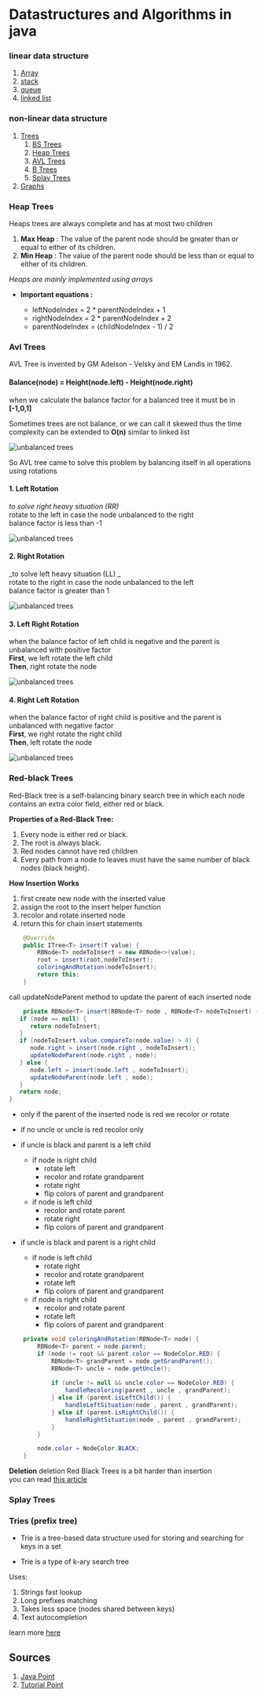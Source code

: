 # Datastructures and Algorithms in java

### linear data structure

1. [Array]()
2. [stack]()
3. [queue]()
4. [linked list]()

### non-linear data structure
1. [Trees]()
   1. [BS Trees]()
   2. [Heap Trees](#heap-trees)
   3. [AVL Trees](#avl-trees-)
   4. [B Trees]()
   5. [Splay Trees]()
2. [Graphs]()


### Heap Trees
   Heaps trees are always complete and has at most two children
   
   1. **Max Heap** : The value of the parent node should be greater than or equal to either of its children.
   2. **Min Heap** : The value of the parent node should be less than or equal to either of its children.
   
   _Heaps are mainly implemented using arrays_    

* **Important equations :** 

   * leftNodeIndex = 2 * parentNodeIndex + 1
   * rightNodeIndex = 2 * parentNodeIndex + 2
   * parentNodeIndex = (childNodeIndex - 1) / 2

### Avl Trees 
AVL Tree is invented by GM Adelson - Velsky and EM Landis in 1962.

#### Balance(node) = Height(node.left) - Height(node.right)
when we calculate the balance factor for a balanced tree it must be in **[-1,0,1]**

Sometimes trees are not balance, or we can call it skewed thus the time complexity 
can be extended to **O(n)** similar to linked list

<img src="./images/unbalanced-trees.png" alt="unbalanced trees">


So AVL tree came to solve this problem by balancing 
itself in all operations using rotations

#### 1. Left Rotation 
   _to solve right heavy situation (RR)_ <br>
   rotate to the left in case the node unbalanced to the right <br>
   balance factor is less than -1

   <img src="./images/avl-tree-left-rotation.jpg" alt="unbalanced trees">

#### 2. Right Rotation
   _to solve left heavy situation (LL) _ <br>
   rotate to the right in case the node unbalanced to the left <br>
   balance factor is greater than 1

   <img src="./images/avl-tree-right-rotation.jpg" alt="unbalanced trees">

#### 3. Left Right Rotation
   when the balance factor of left child is negative and the parent is unbalanced with positive factor <br>
   **First**, we left rotate the left child<br>
   **Then**, right rotate the node

   <img src="./images/avl-tree-left-right-rotation.jpg" alt="unbalanced trees">

#### 4. Right Left Rotation
   when the balance factor of right child is positive and the parent is unbalanced with negative factor <br>
   **First**, we right rotate the right child<br>
   **Then**, left rotate the node

   <img src="./images/avl-tree-right-left-rotation.jpg" alt="unbalanced trees">

### Red-black Trees
Red-Black tree is a self-balancing binary search tree in which 
each node contains an extra color field, either red or black.

**Properties of a Red-Black Tree:**
1. Every node is either red or black.
2. The root is always black.
3. Red nodes cannot have red children
4. Every path from a node to leaves must have the same number of black nodes (black height).

**How Insertion Works**

1. first create new node with the inserted value
2. assign the root to the insert helper function
3. recolor and rotate inserted node
4. return this for chain insert statements

```java
    @Override
    public ITree<T> insert(T value) {
        RBNode<T> nodeToInsert = new RBNode<>(value);
        root = insert(root,nodeToInsert);
        coloringAndRotation(nodeToInsert);
        return this;
    }
```

call updateNodeParent method to update the parent of each inserted node

```java
    private RBNode<T> insert(RBNode<T> node , RBNode<T> nodeToInsert) {
   if (node == null) {
      return nodeToInsert;
   }
   if (nodeToInsert.value.compareTo(node.value) > 0) {
      node.right = insert(node.right , nodeToInsert);
      updateNodeParent(node.right , node);
   } else {
      node.left = insert(node.left , nodeToInsert);
      updateNodeParent(node.left , node);
   }
   return node;
}
```

* only if the parent of the inserted node is red we recolor or rotate
* if no uncle or uncle is red recolor only
* if uncle is black and parent is a left child
   * if node is right child
      * rotate left 
      * recolor and rotate grandparent
      * rotate right
      * flip colors of parent and grandparent
   * if node is left child
      * recolor and rotate parent
      * rotate right
      * flip colors of parent and grandparent
      
* if uncle is black and parent is a right child
   * if node is left child
      * rotate right
      * recolor and rotate grandparent
      * rotate left
      * flip colors of parent and grandparent
   * if node is right child
      * recolor and rotate parent
      * rotate left
      * flip colors of parent and grandparent
```java
    private void coloringAndRotation(RBNode<T> node) {
        RBNode<T> parent = node.parent;
        if (node != root && parent.color == NodeColor.RED) {
            RBNode<T> grandParent = node.getGrandParent();
            RBNode<T> uncle = node.getUncle();
            
            if (uncle != null && uncle.color == NodeColor.RED) {
                handleRecoloring(parent , uncle , grandParent);
            } else if (parent.isLeftChild()) {
                handleLeftSituation(node , parent , grandParent);
            } else if (parent.isRightChild()) {
                handleRightSituation(node , parent , grandParent);
            }
        }

        node.color = NodeColor.BLACK;
    }
```
**Deletion**
deletion Red Black Trees is a bit harder than insertion <br>
you can read [this article](https://adroit-things.com/data-structures/red-black-trees-deletion/)


### Splay Trees

### Tries (prefix tree) 
* Trie is a tree-based data structure used for storing and searching for keys in a set

* Trie is a type of k-ary search tree
  
Uses:
1. Strings fast lookup
2. Long prefixes matching
3. Takes less space (nodes shared between keys)
4. Text autocompletion

learn more [here](https://www.scaler.com/topics/data-structures/trie-data-structure/)

## Sources

1.  [Java Point](https://www.javatpoint.com/data-structure-tutorial)
2.  [Tutorial Point](https://www.tutorialspoint.com/data_structures_algorithms/index.htm)
